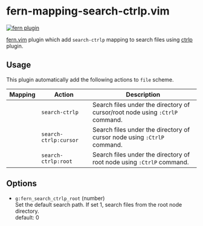 # fern-mapping-search-ctrlp.vim

[![fern plugin](https://img.shields.io/badge/🌿%20fern-plugin-yellowgreen)](https://github.com/lambdalisue/fern.vim)


[fern.vim](https://github.com/lambdalisue/fern.vim) plugin which add `search-ctrlp` mapping to search files using [ctrlp](https://github.com/kien/ctrlp.vim) plugin.

## Usage

This plugin automatically add the following actions to `file` scheme.

| Mapping | Action | Description |
| ------- | ------ | ----------- |
|         | `search-ctrlp`         | Search files under the directory of cursor/root node using `:CtrlP` command. |
|         | `search-ctrlp:cursor` | Search files under the directory of cursor node using `:CtrlP` command.      |
|         | `search-ctrlp:root`    | Search files under the directory of root node using `:CtrlP` command.        |

## Options

- `g:fern_search_ctrlp_root` (number)  
    Set the default search path. If set 1, search files from the root node directory.  
    default: 0
